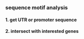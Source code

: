 ### sequence motif analysis
#### 1. get UTR or promoter sequence
#### 2. intersect with interested genes
